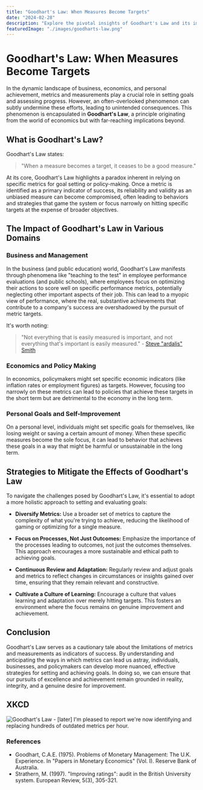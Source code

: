 ```yaml
---
title: "Goodhart's Law: When Measures Become Targets"
date: "2024-02-28"
description: "Explore the pivotal insights of Goodhart's Law and its impact on business, economics, and personal goals. Understand how metrics can lead us astray when they're used as targets, and discover strategies to mitigate these effects for more effective decision-making and goal-setting."
featuredImage: "./images/goodharts-law.png"
---
```


# Goodhart's Law: When Measures Become Targets

In the dynamic landscape of business, economics, and personal achievement, metrics and measurements play a crucial role in setting goals and assessing progress. However, an often-overlooked phenomenon can subtly undermine these efforts, leading to unintended consequences. This phenomenon is encapsulated in **Goodhart's Law**, a principle originating from the world of economics but with far-reaching implications beyond. 

## What is Goodhart's Law?

Goodhart's Law states:

> "When a measure becomes a target, it ceases to be a good measure."

At its core, Goodhart's Law highlights a paradox inherent in relying on specific metrics for goal setting or policy-making. Once a metric is identified as a primary indicator of success, its reliability and validity as an unbiased measure can become compromised, often leading to behaviors and strategies that game the system or focus narrowly on hitting specific targets at the expense of broader objectives.

## The Impact of Goodhart's Law in Various Domains

### Business and Management

In the business (and public education) world, Goodhart's Law manifests through phenomena like "teaching to the test" in employee performance evaluations (and public schools), where employees focus on optimizing their actions to score well on specific performance metrics, potentially neglecting other important aspects of their job. This can lead to a myopic view of performance, where the real, substantive achievements that contribute to a company's success are overshadowed by the pursuit of metric targets.

It's worth noting:

> "Not everything that is easily measured is important, and not everything that's important is easily measured." - [Steve "ardalis" Smith](https://ardalis.com/)

### Economics and Policy Making

In economics, policymakers might set specific economic indicators (like inflation rates or employment figures) as targets. However, focusing too narrowly on these metrics can lead to policies that achieve these targets in the short term but are detrimental to the economy in the long term.

### Personal Goals and Self-Improvement

On a personal level, individuals might set specific goals for themselves, like losing weight or saving a certain amount of money. When these specific measures become the sole focus, it can lead to behavior that achieves these goals in a way that might be harmful or unsustainable in the long term.

## Strategies to Mitigate the Effects of Goodhart's Law

To navigate the challenges posed by Goodhart's Law, it's essential to adopt a more holistic approach to setting and evaluating goals:

- **Diversify Metrics:** Use a broader set of metrics to capture the complexity of what you're trying to achieve, reducing the likelihood of gaming or optimizing for a single measure.

- **Focus on Processes, Not Just Outcomes:** Emphasize the importance of the processes leading to outcomes, not just the outcomes themselves. This approach encourages a more sustainable and ethical path to achieving goals.

- **Continuous Review and Adaptation:** Regularly review and adjust goals and metrics to reflect changes in circumstances or insights gained over time, ensuring that they remain relevant and constructive.

- **Cultivate a Culture of Learning:** Encourage a culture that values learning and adaptation over merely hitting targets. This fosters an environment where the focus remains on genuine improvement and achievement.

## Conclusion

Goodhart's Law serves as a cautionary tale about the limitations of metrics and measurements as indicators of success. By understanding and anticipating the ways in which metrics can lead us astray, individuals, businesses, and policymakers can develop more nuanced, effective strategies for setting and achieving goals. In doing so, we can ensure that our pursuits of excellence and achievement remain grounded in reality, integrity, and a genuine desire for improvement.

## XKCD

![Goodhart's Law - [later] I'm pleased to report we're now identifying and replacing hundreds of outdated metrics per hour.](https://imgs.xkcd.com/comics/goodharts_law.png)

### References

- Goodhart, C.A.E. (1975). Problems of Monetary Management: The U.K. Experience. In "Papers in Monetary Economics" (Vol. I). Reserve Bank of Australia.
- Strathern, M. (1997). "Improving ratings": audit in the British University system. European Review, 5(3), 305-321.
